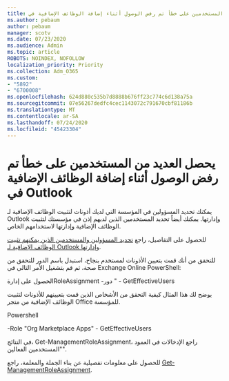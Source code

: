 ```yaml
---
title: يحصل العديد من المستخدمين على خطأ تم رفض الوصول أثناء إضافة الوظائف الإضافية في Outlook
ms.author: pebaum
author: pebaum
manager: scotv
ms.date: 07/23/2020
ms.audience: Admin
ms.topic: article
ROBOTS: NOINDEX, NOFOLLOW
localization_priority: Priority
ms.collection: Adm_O365
ms.custom:
- "5892"
- "6700008"
ms.openlocfilehash: 624d880c535b7d8888b676ff23c774c6d138a75a
ms.sourcegitcommit: 07e56267dedfc4cec1143072c791670cbf81186b
ms.translationtype: MT
ms.contentlocale: ar-SA
ms.lasthandoff: 07/24/2020
ms.locfileid: "45423304"
---
```

# <a name="multiple-users-get-access-denied-error-while-adding-add-ins-in-outlook"></a>يحصل العديد من المستخدمين على خطأ تم رفض الوصول أثناء إضافة الوظائف الإضافية في Outlook

يمكنك تحديد المسؤولين في المؤسسة التي لديك أذونات لتثبيت الوظائف الإضافية لـ Outlook وإدارتها. يمكنك أيضاً تحديد المستخدمين الذين لديهم إذن في مؤسستك لتثبيت الوظائف الإضافية وإدارتها لاستخدامهم الخاص.

للحصول على التفاصيل، راجع [تحديد المسؤولين والمستخدمين الذين يمكنهم تثبيت الوظائف الإضافية لـ Outlook وإدارتها](https://docs.microsoft.com/exchange/clients-and-mobile-in-exchange-online/add-ins-for-outlook/specify-who-can-install-and-manage-add-ins).

للتحقق من أنك قمت بتعيين الأذونات لمستخدم بنجاح، استبدل <Role Name> باسم الدور للتحقق من صحة، ثم قم بتشغيل الأمر التالي في Exchange Online PowerShell:

الحصول على إدارةRoleAssignment -دور " <Role Name> - GetEffectiveUsers

يوضح لك هذا المثال كيفية التحقق من الأشخاص الذين قمت بتعيينهم للأذونات لتثبيت الوظائف الإضافية من متجر Office للمؤسسة.

Powershell

-Role "Org Marketplace Apps" - GetEffectiveUsers

في النتائج، Get-ManagementRoleAssignment، راجع الإدخالات في العمود "المستخدمين الفعالين".

للحصول على معلومات تفصيلية عن بناء الجملة والمعلمة، راجع [Get-ManagementRoleAssignment](https://docs.microsoft.com/powershell/module/exchange/get-managementroleassignment).
 